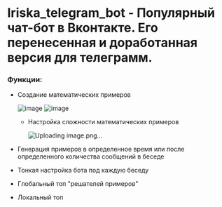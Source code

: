 # Iriska_telegram_bot - Популярный чат-бот в Вконтакте. Его перенесенная и доработанная версия для телеграмм. 
### Функции:

- Создание математических примеров

  ![image](https://github.com/MASTER-KungFu-1/Iriska_telegram_bot/assets/91539990/ed8fb868-dfc7-46c3-b686-fb41729dd1e0)
  ![image](https://github.com/MASTER-KungFu-1/Iriska_telegram_bot/assets/91539990/8e501d1a-22c4-4c98-b5aa-467ba41551f1)


  - Настройка сложности математических примеров
 
    ![Uploading image.png…]()


- Генерация примеров в определенное время или после определенного количества сообщений в беседе

- Тонкая настройка бота под каждую беседу

- Глобальный топ "решателей примеров"

- Локальный топ
